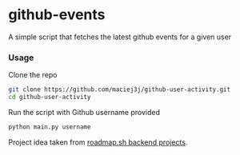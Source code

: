 # github-events
A simple script that fetches the latest github events for a given user

### Usage
Clone the repo
```bash
git clone https://github.com/maciej3j/github-user-activity.git
cd github-user-activity
```
Run the script with Github username provided 
```python
python main.py username
```

Project idea taken from [roadmap.sh backend projects](https://roadmap.sh/projects/github-user-activity).